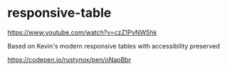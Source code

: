 # responsive-table

https://www.youtube.com/watch?v=czZ1PvNW5hk

Based on Kevin's modern responsive tables with accessibility preserved

https://codepen.io/rustynox/pen/oNapBbr
